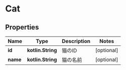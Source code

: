 
# Cat

## Properties
Name | Type | Description | Notes
------------ | ------------- | ------------- | -------------
**id** | **kotlin.String** | 猫のID |  [optional]
**name** | **kotlin.String** | 猫の名前 |  [optional]



